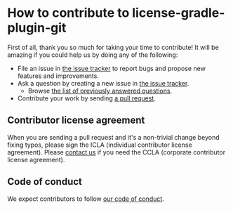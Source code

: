 # How to contribute to license-gradle-plugin-git

First of all, thank you so much for taking your time to contribute!
It will be amazing if you could help us by doing any of the following:

- File an issue in [the issue tracker](https://github.com/line/license-gradle-plugin-git/issues) to report bugs
  and propose new features and improvements.
- Ask a question by creating a new issue in [the issue tracker](https://github.com/line/license-gradle-plugin-git/issues).
    - Browse [the list of previously answered questions](https://github.com/line/license-gradle-plugin-git/issues?q=label%3Aquestion).
- Contribute your work by sending [a pull request](https://github.com/line/license-gradle-plugin-git/pulls).

## Contributor license agreement

When you are sending a pull request and it's a non-trivial change beyond fixing typos, please sign
the ICLA (individual contributor license agreement). Please
[contact us](mailto:dl_oss_dev@linecorp.com) if you need the CCLA (corporate contributor license agreement).

## Code of conduct

We expect contributors to follow [our code of conduct](CODE_OF_CONDUCT.md).

